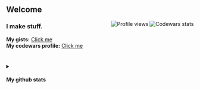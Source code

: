 ## Welcome
<p>
  <a target="_blank" href="https://www.codewars.com/users/r4v10l1">
    <img align="right" src="https://www.codewars.com/users/r4v10l1/badges/small" alt="Codewars stats">
  </a>
  <a target="_blank" href="https://github.com/r4v10l1">
    <img align="right" src="https://komarev.com/ghpvc/?username=r4v10l1&color=282828&label=Profile+visits&style=flat-square" alt="Profile views">
  </a>
</p>

### I make stuff.
**My gists:** [Click me](https://gist.github.com/r4v10l1)  
**My codewars profile:** [Click me](https://www.codewars.com/users/r4v10l1)

#
<details>
    <summary><h4>My github stats</h4></summary>
        <br>
        <div align="center">
            <a target="_blank" href="https://github.com/r4v10l1">
                <img height="165em" src="https://github-readme-stats.vercel.app/api?username=r4v10l1&show_icons=true&include_all_commits=true&count_private=true&title_color=eceff4&text_color=eceff4&bg_color=2e3440" alt="My stats">
                <img height="165em" src="http://github-readme-streak-stats.herokuapp.com/?user=r4v10l1&theme=react" alt="My current streak">
                <!-- <img height="191em" src="https://github-readme-stats.vercel.app/api/top-langs/?username=r4v10l1&layout=compact&theme=react&hide=css,html&langs_count=8" alt="My top languages"> -->
                <!-- <img height="200em" src="https://github-profile-summary-cards.vercel.app/api/cards/productive-time?username=r4v10l1&theme=nord_dark" alt="My languages stats"> -->
                <img width="100%" src="https://activity-graph.herokuapp.com/graph?username=r4v10l1&theme=github&bg_color=20232a&line=2d4854&point=56bcd9&color=ffffff" alt="My activity graph">
            </a>
        </div>
</details>
